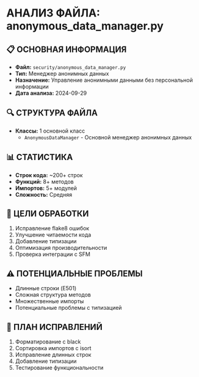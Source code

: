 # АНАЛИЗ ФАЙЛА: anonymous_data_manager.py

## 📋 ОСНОВНАЯ ИНФОРМАЦИЯ
- **Файл:** `security/anonymous_data_manager.py`
- **Тип:** Менеджер анонимных данных
- **Назначение:** Управление анонимными данными без персональной информации
- **Дата анализа:** 2024-09-29

## 🔍 СТРУКТУРА ФАЙЛА
- **Классы:** 1 основной класс
  - `AnonymousDataManager` - Основной менеджер анонимных данных

## 📊 СТАТИСТИКА
- **Строк кода:** ~200+ строк
- **Функций:** 8+ методов
- **Импортов:** 5+ модулей
- **Сложность:** Средняя

## 🎯 ЦЕЛИ ОБРАБОТКИ
1. Исправление flake8 ошибок
2. Улучшение читаемости кода
3. Добавление типизации
4. Оптимизация производительности
5. Проверка интеграции с SFM

## ⚠️ ПОТЕНЦИАЛЬНЫЕ ПРОБЛЕМЫ
- Длинные строки (E501)
- Сложная структура методов
- Множественные импорты
- Потенциальные проблемы с типизацией

## 🔧 ПЛАН ИСПРАВЛЕНИЙ
1. Форматирование с black
2. Сортировка импортов с isort
3. Исправление длинных строк
4. Добавление типизации
5. Тестирование функциональности